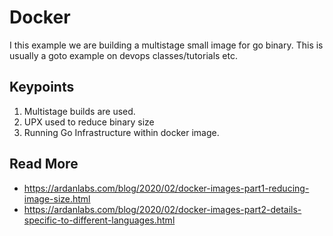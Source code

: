 # Docker

I this example we are building a multistage small image for go binary. This is usually a goto example on devops classes/tutorials etc.

## Keypoints

1. Multistage builds are used.
2. UPX used to reduce binary size
3. Running Go Infrastructure within docker image.


## Read More

  * https://ardanlabs.com/blog/2020/02/docker-images-part1-reducing-image-size.html
  * https://ardanlabs.com/blog/2020/02/docker-images-part2-details-specific-to-different-languages.html
